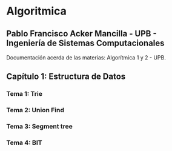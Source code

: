 # Algoritmica

**Pablo Francisco Acker Mancilla** -
**UPB** -
**Ingeniería de Sistemas Computacionales**
-------------------------------------------------
Documentación acerda de las materias: Algorítmica 1 y 2 - UPB.

## Capítulo 1: Estructura de Datos
### Tema 1: Trie
### Tema 2: Union Find
### Tema 3: Segment tree
### Tema 4: BIT
